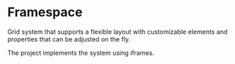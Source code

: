 # Framespace

Grid system that supports a flexible layout with customizable elements and properties that can be adjusted on the fly.

The project implements the system using iframes.

